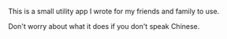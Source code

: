 This is a small utility app I wrote for my friends and family to use.

Don't worry about what it does if you don't speak Chinese.
